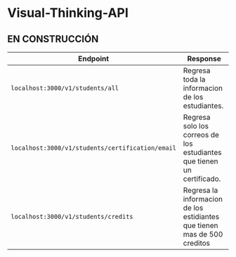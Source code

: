 # Visual-Thinking-API

## EN CONSTRUCCIÓN
|Endpoint                                         | Response                                                                 |
|-------------------------------------------------|--------------------------------------------------------------------------|
| `localhost:3000/v1/students/all`                | Regresa toda la informacion de los estudiantes.                          |
| `localhost:3000/v1/students/certification/email`| Regresa solo los correos de los estudiantes que tienen un certificado.   |
| `localhost:3000/v1/students/credits`            | Regresa la informacion de los estidiantes que tienen mas de 500 creditos |                       
